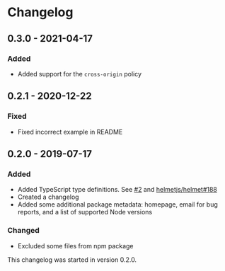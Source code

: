 # Changelog

## 0.3.0 - 2021-04-17

### Added

- Added support for the `cross-origin` policy

## 0.2.1 - 2020-12-22

### Fixed

- Fixed incorrect example in README

## 0.2.0 - 2019-07-17

### Added

- Added TypeScript type definitions. See [#2](https://github.com/helmetjs/cross-origin-resource-policy/pull/2) and [helmetjs/helmet#188](https://github.com/helmetjs/helmet/issues/188)
- Created a changelog
- Added some additional package metadata: homepage, email for bug reports, and a list of supported Node versions

### Changed

- Excluded some files from npm package

This changelog was started in version 0.2.0.
